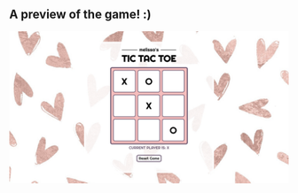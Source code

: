 ## A preview of the game! :)
<img src="/src/assets/images/tic-tac-toe.png" alt="Screenshot of tic-tac-toe"/>

